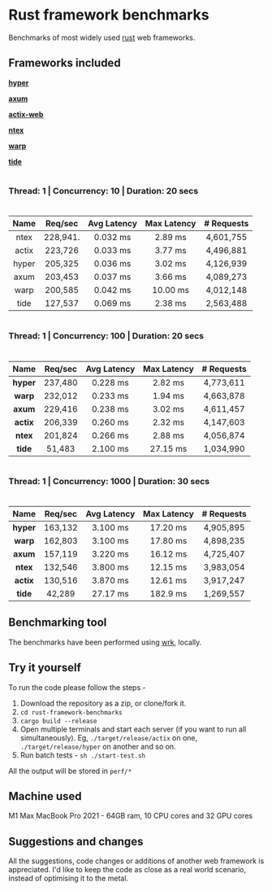 # Rust framework benchmarks

Benchmarks of most widely used [rust](https://rust-lang.org) web frameworks.

## Frameworks included
**[hyper](https://hyper.rs)**

**[axum](https://github.com/tokio-rs/axum)**

**[actix-web](https://actix.rs)**

**[ntex](https://github.com/ntex-rs/ntex)**

**[warp](https://github.com/seanmonstar/warp)**

**[tide](https://github.com/http-rs/tide)**


#
### Thread: 1 | Concurrency: 10 | Duration: 20 secs
#

|   Name   |   Req/sec   | Avg Latency | Max Latency |   # Requests  |
|:--------:|:-----------:|:-----------:|:-----------:|:-------------:|
|   ntex   |   228,941.  |   0.032 ms  |   2.89 ms   |   4,601,755   |
|   actix  |   223,726   |   0.033 ms  |   3.77 ms   |   4,496,881   |
|   hyper  |   205,325   |   0.036 ms  |   3.02 ms   |   4,126,939   |
|   axum   |   203,453   |   0.037 ms  |   3.66 ms   |   4,089,273   |
|   warp   |   200,585   |   0.042 ms  |   10.00 ms  |   4,012,148   |
|   tide   |   127,537   |   0.069 ms  |   2.38 ms   |   2,563,488   |

#
### Thread: 1 | Concurrency: 100 | Duration: 20 secs
#

|   **Name**   |   Req/sec   | Avg Latency | Max Latency |  # Requests |
|:------------:|:-----------:|:-----------:|:-----------:|:-----------:|
|   **hyper**  |   237,480   |   0.228 ms  |   2.82 ms   |  4,773,611  |
|   **warp**   |   232,012   |   0.233 ms  |   1.94 ms   |  4,663,878  |
|   **axum**   |   229,416   |   0.238 ms  |   3.02 ms   |  4,611,457  |
|   **actix**  |   206,339   |   0.260 ms  |   2.32 ms   |  4,147,603  |
|   **ntex**   |   201,824   |   0.266 ms  |   2.88 ms   |  4,056,874  |
|   **tide**   |    51,483   |   2.100 ms  |   27.15 ms  |  1,034,990  |

#
### Thread: 1 | Concurrency: 1000 | Duration: 30 secs
#

|   **Name**   |   Req/sec   | Avg Latency | Max Latency |  # Requests |
|:------------:|:-----------:|:-----------:|:-----------:|:-----------:|
|   **hyper**  |   163,132   |   3.100 ms  |   17.20 ms   |  4,905,895  |
|   **warp**   |   162,803   |   3.100 ms  |   17.80 ms   |  4,898,235  |
|   **axum**   |   157,119   |   3.220 ms  |   16.12 ms   |  4,725,407  |
|   **ntex**   |   132,546   |   3.800 ms  |   12.15 ms   |  3,983,054  |
|   **actix**  |   130,516   |   3.870 ms  |   12.61 ms   |  3,917,247  |
|   **tide**   |    42,289   |   27.17 ms  |   182.9 ms   |  1,269,557  |

## Benchmarking tool
The benchmarks have been performed using [wrk](https://github.com/wg/wrk), locally. 

## Try it yourself
To run the code please follow the steps - 

1. Download the repository as a zip, or clone/fork it.
2. `cd rust-framework-benchmarks`
3. `cargo build --release`
4. Open multiple terminals and start each server (if you want to run all simultaneously). 
Eg, `./target/release/actix` on one, `./target/release/hyper` on another and so on.
5. Run batch tests - `sh ./start-test.sh`

All the output will be stored in `perf/*`

## Machine used
M1 Max MacBook Pro 2021 - 64GB ram, 10 CPU cores and 32 GPU cores

## Suggestions and changes
All the suggestions, code changes or additions of another web framework is appreciated. I'd like to keep the code as close as a real world scenario, instead of optimising it to the metal.

